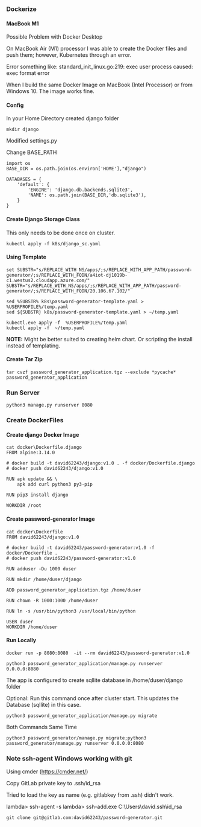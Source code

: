 

### Dockerize

#### MacBook M1

Possible Problem with Docker Desktop

On MacBook Air (M1) processor I was able to create the Docker files and push them; however, Kubernetes through an error.

Error something like: standard_init_linux.go:219: exec user process caused: exec format error

When I build the same Docker Image on MacBook (Intel Processor) or from Windows 10.  The image works fine.

#### Config

In your Home Directory created django folder

```
mkdir django
```

Modified settings.py

Change BASE_PATH

```
import os
BASE_DIR = os.path.join(os.environ['HOME'],"django")
```

```
DATABASES = {
    'default': {
        'ENGINE': 'django.db.backends.sqlite3',
        'NAME': os.path.join(BASE_DIR,'db.sqlite3'),
    }
}
```

#### Create Django Storage Class

This only needs to be done once on cluster.

```
kubectl apply -f k8s/django_sc.yaml
```

#### Using Template

```
set SUBSTR="s/REPLACE_WITH_NS/apps/;s/REPLACE_WITH_APP_PATH/password-generator/;s/REPLACE_WITH_FQDN/a4iot-dj1019b-c1.westus2.cloudapp.azure.com/"
SUBSTR="s/REPLACE_WITH_NS/apps/;s/REPLACE_WITH_APP_PATH/password-generator/;s/REPLACE_WITH_FQDN/20.106.67.102/"
```

```
sed %SUBSTR% k8s\password-generator-template.yaml > %USERPROFILE%/temp.yaml
sed ${SUBSTR} k8s/password-generator-template.yaml > ~/temp.yaml
```

```
kubectl.exe apply -f  %USERPROFILE%/temp.yaml
kubectl apply -f  ~/temp.yaml
```

**NOTE:** Might be better suited to creating helm chart.  Or scripting the install instead of templating.



#### Create Tar Zip

```
tar cvzf password_generator_application.tgz --exclude *pycache* password_generator_application
```

### Run Server

```
python3 manage.py runserver 8080
```

### Create DockerFiles

#### Create django Docker Image

```
cat docker\Dockerfile.django
FROM alpine:3.14.0

# docker build -t david62243/django:v1.0 . -f docker/Dockerfile.django
# docker push david62243/django:v1.0

RUN apk update && \
    apk add curl python3 py3-pip

RUN pip3 install django

WORKDIR /root
```

#### Create password-generator Image

```
cat docker\Dockerfile
FROM david62243/django:v1.0

# docker build -t david62243/password-generator:v1.0 -f docker/Dockerfile .
# docker push david62243/password-generator:v1.0

RUN adduser -Du 1000 duser

RUN mkdir /home/duser/django

ADD password_generator_application.tgz /home/duser

RUN chown -R 1000:1000 /home/duser

RUN ln -s /usr/bin/python3 /usr/local/bin/python

USER duser
WORKDIR /home/duser
```

#### Run Locally

```
docker run -p 8080:8080  -it --rm david62243/password-generator:v1.0
```

```
python3 password_generator_application/manage.py runserver 0.0.0.0:8080
```

The app is configured to create sqllite database in /home/duser/django folder

Optional: Run this command once after cluster start.  This updates the Database (sqllite) in this case.  

```
python3 password_generator_application/manage.py migrate
```

Both Commands Same Time

```
python3 password_generator/manage.py migrate;python3 password_generator/manage.py runserver 0.0.0.0:8080
```


### Note ssh-agent Windows working with git

Using cmder (https://cmder.net/)

Copy GitLab private key to .ssh/id_rsa

Tried to load the key as name (e.g. gitlabkey from .ssh) didn't work.


lambda> ssh-agent -s
lambda> ssh-add.exe C:\Users\david\.ssh\id_rsa

```
git clone git@gitlab.com:david62243/password-generator.git
```
